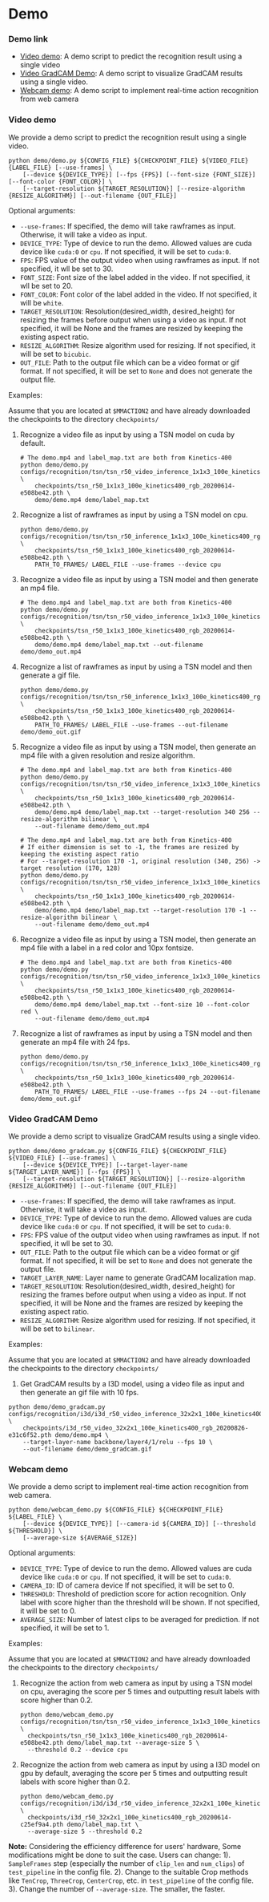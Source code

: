 # Demo

### Demo link

  * [Video demo](#video-demo): A demo script to predict the recognition result using a single video
  * [Video GradCAM Demo](#video-gradcam-demo): A demo script to visualize GradCAM results using a single video.
  * [Webcam demo](#webcam-demo): A demo script to implement real-time action recognition from web camera

### Video demo

We provide a demo script to predict the recognition result using a single video.

```shell
python demo/demo.py ${CONFIG_FILE} ${CHECKPOINT_FILE} ${VIDEO_FILE} {LABEL_FILE} [--use-frames] \
    [--device ${DEVICE_TYPE}] [--fps {FPS}] [--font-size {FONT_SIZE}] [--font-color {FONT_COLOR}] \
    [--target-resolution ${TARGET_RESOLUTION}] [--resize-algorithm {RESIZE_ALGORITHM}] [--out-filename {OUT_FILE}]
```

Optional arguments:
- `--use-frames`: If specified, the demo will take rawframes as input. Otherwise, it will take a video as input.
- `DEVICE_TYPE`: Type of device to run the demo. Allowed values are cuda device like `cuda:0` or `cpu`. If not specified, it will be set to `cuda:0`.
- `FPS`: FPS value of the output video when using rawframes as input. If not specified, it wll be set to 30.
- `FONT_SIZE`: Font size of the label added in the video. If not specified, it wll be set to 20.
- `FONT_COLOR`: Font color of the label added in the video. If not specified, it will be `white`.
- `TARGET_RESOLUTION`: Resolution(desired_width, desired_height) for resizing the frames before output when using a video as input. If not specified, it will be None and the frames are resized by keeping the existing aspect ratio.
- `RESIZE_ALGORITHM`: Resize algorithm used for resizing. If not specified, it will be set to `bicubic`.
- `OUT_FILE`: Path to the output file which can be a video format or gif format. If not specified, it will be set to `None` and does not generate the output file.

Examples:

Assume that you are located at `$MMACTION2` and have already downloaded the checkpoints to the directory `checkpoints/`

1. Recognize a video file as input by using a TSN model on cuda by default.

    ```shell
    # The demo.mp4 and label_map.txt are both from Kinetics-400
    python demo/demo.py configs/recognition/tsn/tsn_r50_video_inference_1x1x3_100e_kinetics400_rgb.py \
        checkpoints/tsn_r50_1x1x3_100e_kinetics400_rgb_20200614-e508be42.pth \
        demo/demo.mp4 demo/label_map.txt
    ```

2. Recognize a list of rawframes as input by using a TSN model on cpu.

    ```shell
    python demo/demo.py configs/recognition/tsn/tsn_r50_inference_1x1x3_100e_kinetics400_rgb.py \
        checkpoints/tsn_r50_1x1x3_100e_kinetics400_rgb_20200614-e508be42.pth \
        PATH_TO_FRAMES/ LABEL_FILE --use-frames --device cpu
    ```

3. Recognize a video file as input by using a TSN model and then generate an mp4 file.

    ```shell
    # The demo.mp4 and label_map.txt are both from Kinetics-400
    python demo/demo.py configs/recognition/tsn/tsn_r50_video_inference_1x1x3_100e_kinetics400_rgb.py \
        checkpoints/tsn_r50_1x1x3_100e_kinetics400_rgb_20200614-e508be42.pth \
        demo/demo.mp4 demo/label_map.txt --out-filename demo/demo_out.mp4
    ```

4. Recognize a list of rawframes as input by using a TSN model and then generate a gif file.

    ```shell
    python demo/demo.py configs/recognition/tsn/tsn_r50_inference_1x1x3_100e_kinetics400_rgb.py \
        checkpoints/tsn_r50_1x1x3_100e_kinetics400_rgb_20200614-e508be42.pth \
        PATH_TO_FRAMES/ LABEL_FILE --use-frames --out-filename demo/demo_out.gif
    ```

5. Recognize a video file as input by using a TSN model, then generate an mp4 file with a given resolution and resize algorithm.

    ```shell
    # The demo.mp4 and label_map.txt are both from Kinetics-400
    python demo/demo.py configs/recognition/tsn/tsn_r50_video_inference_1x1x3_100e_kinetics400_rgb.py \
        checkpoints/tsn_r50_1x1x3_100e_kinetics400_rgb_20200614-e508be42.pth \
        demo/demo.mp4 demo/label_map.txt --target-resolution 340 256 --resize-algorithm bilinear \
        --out-filename demo/demo_out.mp4
    ```

    ```shell
    # The demo.mp4 and label_map.txt are both from Kinetics-400
    # If either dimension is set to -1, the frames are resized by keeping the existing aspect ratio
    # For --target-resolution 170 -1, original resolution (340, 256) -> target resolution (170, 128)
    python demo/demo.py configs/recognition/tsn/tsn_r50_video_inference_1x1x3_100e_kinetics400_rgb.py \
        checkpoints/tsn_r50_1x1x3_100e_kinetics400_rgb_20200614-e508be42.pth \
        demo/demo.mp4 demo/label_map.txt --target-resolution 170 -1 --resize-algorithm bilinear \
        --out-filename demo/demo_out.mp4
    ```

6. Recognize a video file as input by using a TSN model, then generate an mp4 file with a label in a red color and 10px fontsize.

    ```shell
    # The demo.mp4 and label_map.txt are both from Kinetics-400
    python demo/demo.py configs/recognition/tsn/tsn_r50_video_inference_1x1x3_100e_kinetics400_rgb.py \
        checkpoints/tsn_r50_1x1x3_100e_kinetics400_rgb_20200614-e508be42.pth \
        demo/demo.mp4 demo/label_map.txt --font-size 10 --font-color red \
        --out-filename demo/demo_out.mp4
    ```

7. Recognize a list of rawframes as input by using a TSN model and then generate an mp4 file with 24 fps.

    ```shell
    python demo/demo.py configs/recognition/tsn/tsn_r50_inference_1x1x3_100e_kinetics400_rgb.py \
        checkpoints/tsn_r50_1x1x3_100e_kinetics400_rgb_20200614-e508be42.pth \
        PATH_TO_FRAMES/ LABEL_FILE --use-frames --fps 24 --out-filename demo/demo_out.gif
    ```


### Video GradCAM Demo

We provide a demo script to visualize GradCAM results using a single video.

```shell
python demo/demo_gradcam.py ${CONFIG_FILE} ${CHECKPOINT_FILE} ${VIDEO_FILE} [--use-frames] \
    [--device ${DEVICE_TYPE}] [--target-layer-name ${TARGET_LAYER_NAME}] [--fps {FPS}] \
    [--target-resolution ${TARGET_RESOLUTION}] [--resize-algorithm {RESIZE_ALGORITHM}] [--out-filename {OUT_FILE}]
```

- `--use-frames`: If specified, the demo will take rawframes as input. Otherwise, it will take a video as input.
- `DEVICE_TYPE`: Type of device to run the demo. Allowed values are cuda device like `cuda:0` or `cpu`. If not specified, it will be set to `cuda:0`.
- `FPS`: FPS value of the output video when using rawframes as input. If not specified, it wll be set to 30.
- `OUT_FILE`: Path to the output file which can be a video format or gif format. If not specified, it will be set to `None` and does not generate the output file.
- `TARGET_LAYER_NAME`: Layer name to generate GradCAM localization map.
- `TARGET_RESOLUTION`: Resolution(desired_width, desired_height) for resizing the frames before output when using a video as input. If not specified, it will be None and the frames are resized by keeping the existing aspect ratio.
- `RESIZE_ALGORITHM`: Resize algorithm used for resizing. If not specified, it will be set to `bilinear`.

Examples:

Assume that you are located at `$MMACTION2` and have already downloaded the checkpoints to the directory `checkpoints/`

1. Get GradCAM results by a I3D model, using a video file as input and then generate an gif file with 10 fps.

```shell
python demo/demo_gradcam.py configs/recognition/i3d/i3d_r50_video_inference_32x2x1_100e_kinetics400_rgb.py \
    checkpoints/i3d_r50_video_32x2x1_100e_kinetics400_rgb_20200826-e31c6f52.pth demo/demo.mp4 \
    --target-layer-name backbone/layer4/1/relu --fps 10 \
    --out-filename demo/demo_gradcam.gif
```


### Webcam demo

We provide a demo script to implement real-time action recognition from web camera.

```shell
python demo/webcam_demo.py ${CONFIG_FILE} ${CHECKPOINT_FILE} ${LABEL_FILE} \
    [--device ${DEVICE_TYPE}] [--camera-id ${CAMERA_ID}] [--threshold ${THRESHOLD}] \
    [--average-size ${AVERAGE_SIZE}]
```

Optional arguments:
- `DEVICE_TYPE`: Type of device to run the demo. Allowed values are cuda device like `cuda:0` or `cpu`. If not specified, it will be set to `cuda:0`.
- `CAMERA_ID`: ID of camera device If not specified, it will be set to 0.
- `THRESHOLD`: Threshold of prediction score for action recognition. Only label with score higher than the threshold will be shown. If not specified, it will be set to 0.
- `AVERAGE_SIZE`: Number of latest clips to be averaged for prediction. If not specified, it will be set to 1.

Examples:

Assume that you are located at `$MMACTION2` and have already downloaded the checkpoints to the directory `checkpoints/`

1. Recognize the action from web camera as input by using a TSN model on cpu, averaging the score per 5 times
    and outputting result labels with score higher than 0.2.

    ```shell
    python demo/webcam_demo.py configs/recognition/tsn/tsn_r50_video_inference_1x1x3_100e_kinetics400_rgb.py \
      checkpoints/tsn_r50_1x1x3_100e_kinetics400_rgb_20200614-e508be42.pth demo/label_map.txt --average-size 5 \
      --threshold 0.2 --device cpu
    ```

2. Recognize the action from web camera as input by using a I3D model on gpu by default, averaging the score per 5 times
    and outputting result labels with score higher than 0.2.

    ```shell
    python demo/webcam_demo.py configs/recognition/i3d/i3d_r50_video_inference_32x2x1_100e_kinetics400_rgb.py \
      checkpoints/i3d_r50_32x2x1_100e_kinetics400_rgb_20200614-c25ef9a4.pth demo/label_map.txt \
      --average-size 5 --threshold 0.2
    ```

**Note:** Considering the efficiency difference for users' hardware, Some modifications might be done to suit the case.
Users can change:
1). `SampleFrames` step (especially the number of `clip_len` and `num_clips`) of `test_pipeline` in the config file.
2). Change to the suitable Crop methods like `TenCrop`, `ThreeCrop`, `CenterCrop`, etc. in `test_pipeline` of the config file.
3). Change the number of `--average-size`. The smaller, the faster.
